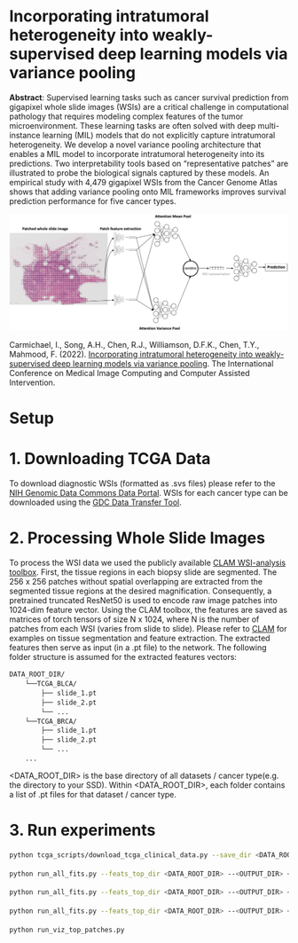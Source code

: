 # Incorporating intratumoral heterogeneity into weakly-supervised deep learning models via variance pooling




**Abstract**: Supervised learning tasks such as cancer survival prediction
from gigapixel whole slide images (WSIs) are a critical challenge in computational pathology that requires modeling complex features of the tumor microenvironment. These learning tasks are often solved with deep
multi-instance learning (MIL) models that do not explicitly capture intratumoral heterogeneity. We develop a novel variance pooling architecture that enables a MIL model to incorporate intratumoral heterogeneity
into its predictions. Two interpretability tools based on “representative
patches” are illustrated to probe the biological signals captured by these
models. An empirical study with 4,479 gigapixel WSIs from the Cancer
Genome Atlas shows that adding variance pooling onto MIL frameworks
improves survival prediction performance for five cancer types.

![varpool](mean_and_var_pool_arch.png)

Carmichael, I., Song, A.H., Chen, R.J., Williamson, D.F.K., Chen, T.Y., Mahmood, F. (2022). [Incorporating intratumoral heterogeneity into weakly-supervised deep learning models via variance pooling](https://arxiv.org/pdf/2206.08885.pdf). The International Conference on Medical Image Computing and Computer Assisted Intervention.

# Setup



# 1. Downloading TCGA Data
To download diagnostic WSIs (formatted as .svs files) please refer to the [NIH Genomic Data Commons Data Portal](https://portal.gdc.cancer.gov/). WSIs for each cancer type can be downloaded using the [GDC Data Transfer Tool](https://docs.gdc.cancer.gov/Data_Transfer_Tool/Users_Guide/Data_Download_and_Upload/).

# 2. Processing Whole Slide Images
To process the WSI data we used the publicly available [CLAM WSI-analysis toolbox](https://github.com/mahmoodlab/CLAM). First, the tissue regions in each biopsy slide are segmented. The 256 x 256 patches without spatial overlapping are extracted from the segmented tissue regions at the desired magnification. Consequently, a pretrained truncated ResNet50 is used to encode raw image patches into 1024-dim feature vector. Using the CLAM toolbox, the features are saved as matrices of torch tensors of size N x 1024, where N is the number of patches from each WSI (varies from slide to slide). Please refer to [CLAM](https://github.com/mahmoodlab/CLAM) for examples on tissue segmentation and feature extraction. 
The extracted features then serve as input (in a .pt file) to the network. The following folder structure is assumed for the extracted features vectors:    
```bash
DATA_ROOT_DIR/
    └──TCGA_BLCA/
        ├── slide_1.pt
        ├── slide_2.pt
        └── ...
    └──TCGA_BRCA/
        ├── slide_1.pt
        ├── slide_2.pt
        └── ...
    ...
```
<DATA_ROOT_DIR> is the base directory of all datasets / cancer type(e.g. the directory to your SSD). Within <DATA_ROOT_DIR>, each folder contains a list of .pt files for that dataset / cancer type.

# 3. Run experiments


```bash
python tcga_scripts/download_tcga_clinical_data.py --save_dir <DATA_ROOT_DIR>/clinical_data --merge_coadread_gbmlgg

python run_all_fits.py --feats_top_dir <DATA_ROOT_DIR> --<OUTPUT_DIR> <OUTPUT_DIR> --task rank_surv --arch_kind amil --cuda 0

python run_all_fits.py --feats_top_dir <DATA_ROOT_DIR> --<OUTPUT_DIR> <OUTPUT_DIR> --task rank_surv --arch_kind deepsets --cuda 0

python run_all_fits.py --feats_top_dir <DATA_ROOT_DIR> --<OUTPUT_DIR> <OUTPUT_DIR> --task rank_surv --arch_kind patch_gcn --cuda 0

python run_viz_top_patches.py
```

